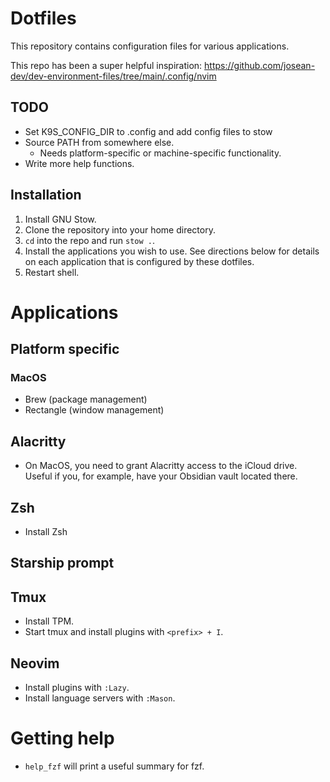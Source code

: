 # Dotfiles

This repository contains configuration files for various applications.

This repo has been a super helpful inspiration:
https://github.com/josean-dev/dev-environment-files/tree/main/.config/nvim

## TODO

- Set K9S_CONFIG_DIR to .config and add config files to stow
- Source PATH from somewhere else.
  - Needs platform-specific or machine-specific functionality.
- Write more help functions.


## Installation
1. Install GNU Stow.
2. Clone the repository into your home directory.
3. `cd` into the repo and run `stow .`.
4. Install the applications you wish to use. See directions below for details on each application that is configured by these dotfiles.
5. Restart shell.

# Applications

## Platform specific

### MacOS

- Brew (package management)
- Rectangle (window management)

## Alacritty

- On MacOS, you need to grant Alacritty access to the iCloud drive. Useful if you, for example,
  have your Obsidian vault located there.

## Zsh
- Install Zsh

## Starship prompt

## Tmux
- Install TPM.
- Start tmux and install plugins with `<prefix> + I`.

## Neovim
- Install plugins with `:Lazy`.
- Install language servers with `:Mason`.

# Getting help
- `help_fzf` will print a useful summary for fzf.
